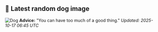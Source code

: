 ## 🐶 Latest random dog image
![Dog](https://images.dog.ceo/breeds/springer-english/n02102040_1178.jpg)
**Advice:** "You can have too much of a good thing."
*Updated: 2025-10-17 06:45 UTC*
